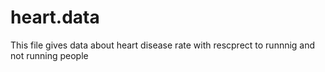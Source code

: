 # heart.data
This file gives data about heart disease rate with rescprect to runnnig and not running people
